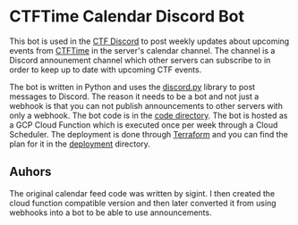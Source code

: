 # CTFTime Calendar Discord Bot

This bot is used in the [CTF Discord](https://discord.gg/ArjWjvctft) to post weekly updates about upcoming events from [CTFTime](https://ctftime.org) in the server's calendar channel. The channel is a Discord announement channel which other servers can subscribe to in order to keep up to date with upcoming CTF events.

The bot is written in Python and uses the [discord.py](https://discordpy.readthedocs.io/) library to post messages to Discord. The reason it needs to be a bot and not just a webhook is that you can not publish announcements to other servers with only a webhook. The bot code is in the [code directory](code/). The bot is hosted as a GCP Cloud Function which is executed once per week through a Cloud Scheduler. The deployment is done through [Terraform](https://www.terraform.io/) and you can find the plan for it in the [deployment](deployment/) directory.

## Auhors

The original calendar feed code was written by sigint. I then created the cloud function compatible version and then later converted it from using webhooks into a bot to be able to use announcements.
